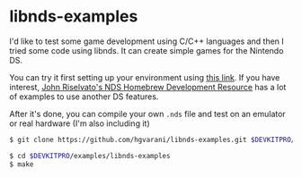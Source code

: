 # libnds-examples

I'd like to test some game development using C/C++ languages and then I tried some code using libnds. It can create simple games for the Nintendo DS.

You can try it first setting up your environment using [this link]. If you have interest, [John Riselvato's NDS Homebrew Development Resource] has a lot of examples to use another DS features. 

After it's done, you can compile your own `.nds` file and test on an emulator or real hardware (I'm also including it)

```sh
$ git clone https://github.com/hgvarani/libnds-examples.git $DEVKITPRO/examples/libnds-examples

$ cd $DEVKITPRO/examples/libnds-examples
$ make
```


[John Riselvato's NDS Homebrew Development Resource]: https://github.com/jdriselvato/NDS-Development
[this link]: http://devkitpro.org/wiki/Getting_Started/devkitARM
